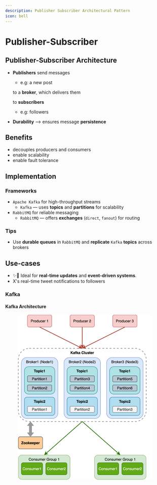 ```yaml
---
description: Publisher Subscriber Architectural Pattern
icon: bell
---
```


# Publisher-Subscriber

## Publisher-Subscriber Architecture

*   **Publishers** send messages&#x20;

    * e.g: a new post&#x20;

    to a **broker**, which delivers them&#x20;

    to **subscribers**

    * e.g: followers
* **Durability** --> ensures message **persistence**



## Benefits

* decouples producers and consumers
* enable scalability&#x20;
* enable fault tolerance



## Implementation

### Frameworks

* `Apache Kafka` for high-throughput streams
  * `Kafka` — uses **topics** and **partitions** for scalability
* `RabbitMQ` for reliable messaging
  * `RabbitMQ` — offers **exchanges** (`direct`, `fanout`) for routing



### Tips

* Use **durable queues** in `RabbitMQ` and **replicate** `Kafka` **topics** across brokers



## Use-cases

* ✨📌 Ideal for **real-time updates** and **event-driven systems**.
* X's real-time tweet notifications to followers



### Kafka

#### Kafka Architecture

<figure><img src="../.gitbook/assets/software-architecture_kafka-architecture.svg" alt="" width="563"><figcaption></figcaption></figure>







